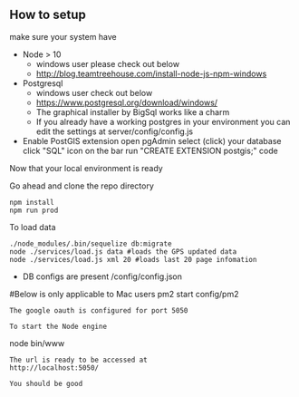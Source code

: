 ## How to setup

make sure your system have
 - Node > 10
    - windows user please check out below
    - http://blog.teamtreehouse.com/install-node-js-npm-windows
 - Postgresql
    - windows user check out below 
    - https://www.postgresql.org/download/windows/
    - The graphical installer by BigSql works like a charm
    - If you already have a working postgres in your environment you can edit the settings at server/config/config.js
 - Enable PostGIS extension
    open pgAdmin
    select (click) your database
    click "SQL" icon on the bar
    run "CREATE EXTENSION postgis;" code

Now that your local environment is ready
  
Go ahead and clone the repo directory


```
npm install
npm run prod
```

To load data
```
./node_modules/.bin/sequelize db:migrate
node ./services/load.js data #loads the GPS updated data
node ./services/load.js xml 20 #loads last 20 page infomation
```

 - DB configs are present /config/config.json 

#Below is only applicable to Mac users
pm2 start config/pm2
```
The google oauth is configured for port 5050

To start the Node engine 

```
node bin/www
 ```
The url is ready to be accessed at 
http://localhost:5050/

You should be good
